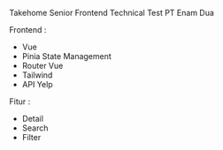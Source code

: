 Takehome Senior Frontend Technical Test PT Enam Dua

Frontend :

- Vue
- Pinia State Management
- Router Vue
- Tailwind
- API Yelp

Fitur :

- Detail
- Search
- Filter
